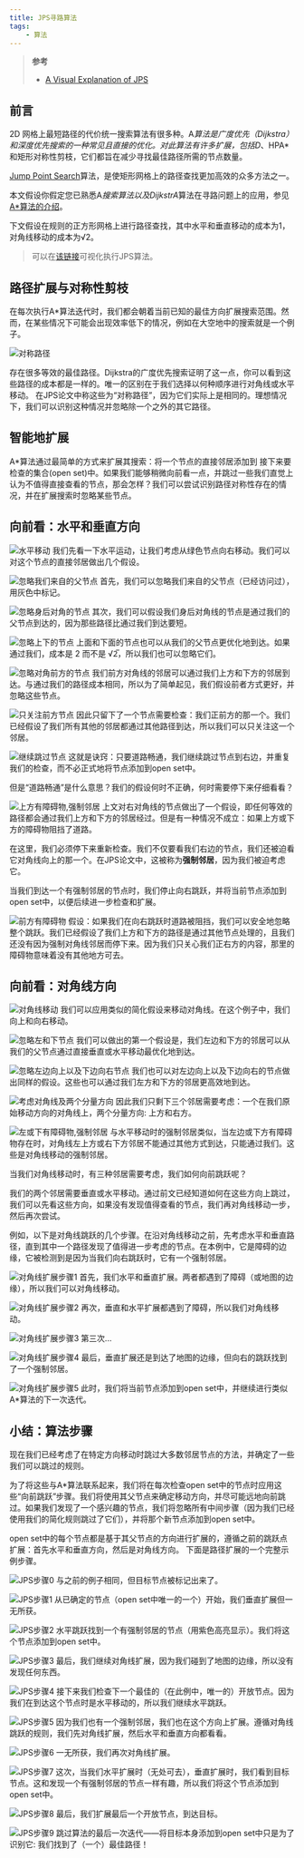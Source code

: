 ```yaml
---
title: JPS寻路算法
tags: 
    - 算法
---
```


> **参考**
>
> - [A Visual Explanation of JPS](https://zerowidth.com/2013/a-visual-explanation-of-jump-point-search/)

## 前言

2D 网格上最短路径的代价统一搜索算法有很多种。A*算法是广度优先（Dijkstra）和深度优先搜索的一种常见且直接的优化。对此算法有许多扩展，包括D*、HPA*和矩形对称性剪枝，它们都旨在减少寻找最佳路径所需的节点数量。

[Jump Point Search](https://harablog.wordpress.com/2011/09/07/jump-point-search/)算法，是使矩形网格上的路径查找更加高效的众多方法之一。

本文假设你假定您已熟悉A*搜索算法以及DijkstrA*算法在寻路问题上的应用，参见[A*算法的介绍](https://theory.stanford.edu/~amitp/GameProgramming/AStarComparison.html)。

下文假设在规则的正方形网格上进行路径查找，其中水平和垂直移动的成本为1，对角线移动的成本为√2。

> 可以在[该链接](https://zerowidth.com/2013/a-visual-explanation-of-jump-point-search/)可视化执行JPS算法。


## 路径扩展与对称性剪枝

在每次执行A*算法迭代时，我们都会朝着当前已知的最佳方向扩展搜索范围。然而，在某些情况下可能会出现效率低下的情况，例如在大空地中的搜索就是一个例子。

![对称路径](/assets/posts/jps-symmetric-paths.svg)

存在很多等效的最佳路径。Dijkstra的广度优先搜索证明了这一点，你可以看到这些路径的成本都是一样的。唯一的区别在于我们选择以何种顺序进行对角线或水平移动。
在JPS论文中称这些为“对称路径”，因为它们实际上是相同的。理想情况下，我们可以识别这种情况并忽略除一个之外的其它路径。

## 智能地扩展

A*算法通过最简单的方式来扩展其搜索：将一个节点的直接邻居添加到 接下来要检查的集合(open set)中。如果我们能够稍微向前看一点，并跳过一些我们直觉上认为不值得直接查看的节点，那会怎样？我们可以尝试识别路径对称性存在的情况，并在扩展搜索时忽略某些节点。

## 向前看：水平和垂直方向

![水平移动](/assets/posts/jps-horizontal-expand.svg)
我们先看一下水平运动，让我们考虑从绿色节点向右移动。我们可以对这个节点的直接邻居做出几个假设。

![忽略我们来自的父节点](/assets/posts/jps-horizontal-parent.svg)
首先，我们可以忽略我们来自的父节点（已经访问过），用灰色中标记。

![忽略身后对角的节点](/assets/posts/jps-diagonally-behind.svg)
其次，我们可以假设我们身后对角线的节点是通过我们的父节点到达的，因为那些路径比通过我们到达要短。

![忽略上下的节点](/assets/posts/jps-above-below.svg)
上面和下面的节点也可以从我们的父节点更优化地到达。如果通过我们，成本是 2 而不是 √2̅，所以我们也可以忽略它们。

![忽略对角前方的节点](/assets/posts/jps-diagonally-front.svg)
我们前方对角线的邻居可以通过我们上方和下方的邻居到达。与通过我们的路径成本相同，所以为了简单起见，我们假设前者方式更好，并忽略这些节点。

![只关注前方节点](/assets/posts/jps-front.svg)
因此只留下了一个节点需要检查：我们正前方的那一个。我们已经假设了我们所有其他的邻居都通过其他路径到达，所以我们可以只关注这一个邻居。

![继续跳过节点](/assets/posts/jps-jump-ahead.svg)
这就是诀窍：只要道路畅通，我们继续跳过节点到右边，并重复我们的检查，而不必正式地将节点添加到open set中。

但是“道路畅通”是什么意思？我们的假设何时不正确，何时需要停下来仔细看看？

![上方有障碍物,强制邻居](/assets/posts/jps-forced-neighbor.svg)
上文对右对角线的节点做出了一个假设，即任何等效的路径都会通过我们上方和下方的邻居经过。但是有一种情况不成立：如果上方或下方的障碍物阻挡了道路。

在这里，我们必须停下来重新检查。我们不仅要看我们右边的节点，我们还被迫看它对角线向上的那一个。在JPS论文中，这被称为**强制邻居**，因为我们被迫考虑它。

当我们到达一个有强制邻居的节点时，我们停止向右跳跃，并将当前节点添加到open set中，以便后续进一步检查和扩展。

![前方有障碍物](/assets/posts/jps-blocked-ahead.svg)
假设：如果我们在向右跳跃时道路被阻挡，我们可以安全地忽略整个跳跃。我们已经假设了我们上方和下方的路径是通过其他节点处理的，且我们还没有因为强制对角线邻居而停下来。因为我们只关心我们正右方的内容，那里的障碍物意味着没有其他地方可去。

## 向前看：对角线方向

![对角线移动](/assets/posts/jps-diagonally-move.svg)
我们可以应用类似的简化假设来移动对角线。在这个例子中，我们向上和向右移动。

![忽略左和下节点](/assets/posts/jps-left-below.svg)
我们可以做出的第一个假设是，我们左边和下方的邻居可以从我们的父节点通过直接垂直或水平移动最优化地到达。

![忽略左边向上以及下边向右节点](/assets/posts/jps-left-below-expand.svg)
我们也可以对左边向上以及下边向右的节点做出同样的假设。这些也可以通过我们左方和下方的邻居更高效地到达。

![考虑对角线及两个分量方向](/assets/posts/jps-diagonal-and-components.svg)
因此我们只剩下三个邻居需要考虑：一个在我们原始移动方向的对角线上，两个分量方向: 上方和右方。

![左或下有障碍物,强制邻居](/assets/posts/jps-forced-neighbor-2.svg)
与水平移动时的强制邻居类似，当左边或下方有障碍物存在时，对角线左上方或右下方邻居不能通过其他方式到达，只能通过我们。这些是对角线移动的强制邻居。

当我们对角线移动时，有三种邻居需要考虑，我们如何向前跳跃呢？

我们的两个邻居需要垂直或水平移动。通过前文已经知道如何在这些方向上跳过，我们可以先看这些方向，如果没有发现值得查看的节点，我们再对角线移动一步，然后再次尝试。

例如，以下是对角线跳跃的几个步骤。在沿对角线移动之前，先考虑水平和垂直路径，直到其中一个路径发现了值得进一步考虑的节点。在本例中，它是障碍的边缘，它被检测到是因为当我们向右跳跃时，它有一个强制邻居。

![对角线扩展步骤1](/assets/posts/jps-diagonally-move-step-1.svg)
首先，我们水平和垂直扩展。两者都遇到了障碍（或地图的边缘），所以我们可以对角线移动。

![对角线扩展步骤2](/assets/posts/jps-diagonally-move-step-2.svg)
再次，垂直和水平扩展都遇到了障碍，所以我们对角线移动。

![对角线扩展步骤3](/assets/posts/jps-diagonally-move-step-3.svg)
第三次...

![对角线扩展步骤4](/assets/posts/jps-diagonally-move-step-4.svg)
最后，垂直扩展还是到达了地图的边缘，但向右的跳跃找到了一个强制邻居。

![对角线扩展步骤5](/assets/posts/jps-diagonally-move-step-5.svg)
此时，我们将当前节点添加到open set中，并继续进行类似A*算法的下一次迭代。

## 小结：算法步骤

现在我们已经考虑了在特定方向移动时跳过大多数邻居节点的方法，并确定了一些我们可以跳过的规则。

为了将这些与A*算法联系起来，我们将在每次检查open set中的节点时应用这些“向前跳跃”步骤。我们将使用其父节点来确定移动方向，并尽可能远地向前跳过。如果我们发现了一个感兴趣的节点，我们将忽略所有中间步骤（因为我们已经使用我们的简化规则跳过了它们），并将那个新节点添加到open set中。

open set中的每个节点都是基于其父节点的方向进行扩展的，遵循之前的跳跃点扩展：首先水平和垂直方向，然后是对角线方向。
下面是路径扩展的一个完整示例步骤。

![JPS步骤0](/assets/posts/jps-step-0.svg)
与之前的例子相同，但目标节点被标记出来了。

![JPS步骤1](/assets/posts/jps-step-1.svg)
从已确定的节点（open set中唯一的一个）开始，我们垂直扩展但一无所获。

![JPS步骤2](/assets/posts/jps-step-2.svg)
水平跳跃找到一个有强制邻居的节点（用紫色高亮显示）。我们将这个节点添加到open set中。

![JPS步骤3](/assets/posts/jps-step-3.svg)
最后，我们继续对角线扩展，因为我们碰到了地图的边缘，所以没有发现任何东西。

![JPS步骤4](/assets/posts/jps-step-4.svg)
接下来我们检查下一个最佳的（在此例中，唯一的）开放节点。因为我们在到达这个节点时是水平移动的，所以我们继续水平跳跃。

![JPS步骤5](/assets/posts/jps-step-5.svg)
因为我们也有一个强制邻居，我们也在这个方向上扩展。遵循对角线跳跃的规则，我们先对角线扩展，然后水平和垂直方向都看看。

![JPS步骤6](/assets/posts/jps-step-6.svg)
一无所获，我们再次对角线扩展。

![JPS步骤7](/assets/posts/jps-step-7.svg)
这次，当我们水平扩展时（无处可去），垂直扩展时，我们看到目标节点。这和发现一个有强制邻居的节点一样有趣，所以我们将这个节点添加到open set中。

![JPS步骤8](/assets/posts/jps-step-8.svg)
最后，我们扩展最后一个开放节点，到达目标。

![JPS步骤9](/assets/posts/jps-step-9.svg)
跳过算法的最后一次迭代——将目标本身添加到open set中只是为了识别它: 我们找到了（一个）最佳路径！

